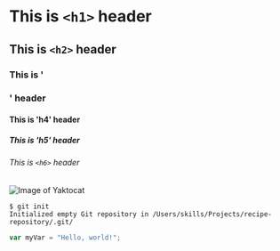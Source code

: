 # This is `<h1>` header

## This is `<h2>` header

### This is '<h3>' header

#### This is 'h4' header

##### This is 'h5' header

###### This is `<h6>` header

![Image of Yaktocat](https://octodex.github.com/images/yaktocat.png)

```
$ git init
Initialized empty Git repository in /Users/skills/Projects/recipe-repository/.git/
```
``` javascript
var myVar = "Hello, world!";
```
